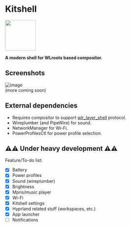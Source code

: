 # Kitshell

<img src="https://github.com/user-attachments/assets/27ebc89e-01f4-4b81-903a-e21312aa9a3e" width="100" height="100">  

**A modern shell for WLroots based compositor.**

## Screenshots

![image](https://github.com/user-attachments/assets/a9d98b27-c8f6-40eb-a6dd-2cc628408fc2)  
(more coming soon)

## External dependencies

- Requires compositor to support [wlr_layer_shell](https://wayland.app/protocols/wlr-layer-shell-unstable-v1) protocol.
- Wireplumber (and PipeWire) for sound.
- NetworkManager for Wi-Fi.
- PowerProfilesCtl for power profile selection.

## ⚠️⚠️ Under heavy development ⚠️⚠️

Feature/To-do list:

- [X] Battery
- [X] Power profiles
- [X] Sound (wireplumber)
- [X] Brightness
- [X] Mpris/music player
- [X] Wi-Fi
- [X] Kitshell settings
- [X] Hyprland related stuff (workspaces, etc.)
- [X] App launcher
- [ ] Notifications
